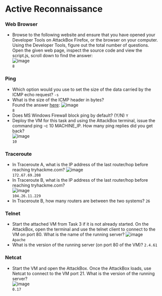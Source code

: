 # Active Reconnaissance

### Web Browser
- Browse to the following website and ensure that you have opened your Developer Tools on AttackBox Firefox, or the browser on your computer. Using the Developer Tools, figure out the total number of questions.<br />
Open the given web page, inspect the source code and view the script.js, scroll down to find the answer: <br />
![image](https://github.com/user-attachments/assets/19a6b52e-0e44-4ab5-8401-4e0b01d40d7c)<br />
`8`

### Ping
- Which option would you use to set the size of the data carried by the ICMP echo request? `-s`
- What is the size of the ICMP header in bytes? <br />
Found the answer [here](https://linux.die.net/man/8/ping): 
![image](https://github.com/user-attachments/assets/053015c5-42ae-445f-88cb-155afca96bbc)<br />
`8`
- Does MS Windows Firewall block ping by default? (Y/N) `Y`
- Deploy the VM for this task and using the AttackBox terminal, issue the command ping -c 10 MACHINE_IP. How many ping replies did you get back? <br />
![image](https://github.com/user-attachments/assets/2cd247de-9cb8-426b-aabe-985a8d97a10e)<br />
`10`

### Traceroute
- In Traceroute A, what is the IP address of the last router/hop before reaching tryhackme.com?
![image](https://github.com/user-attachments/assets/ec4d61c2-54b7-43e4-ac6c-e7c77eccd3ab)<br />
`172.67.69.208`
- In Traceroute B, what is the IP address of the last router/hop before reaching tryhackme.com? <br />
![image](https://github.com/user-attachments/assets/aa20f94c-36f7-4877-ba4b-79bb7cb3011e)<br />
`104.26.11.229`
- In Traceroute B, how many routers are between the two systems? `26`

### Telnet
- Start the attached VM from Task 3 if it is not already started. On the AttackBox, open the terminal and use the telnet client to connect to the VM on port 80. What is the name of the running server? 
![image](https://github.com/user-attachments/assets/29aed172-887d-45c6-9235-6d2f9080cea8)<br />
`Apache`
- What is the version of the running server (on port 80 of the VM)? `2.4.61`

### Netcat
- Start the VM and open the AttackBox. Once the AttackBox loads, use Netcat to connect to the VM port 21. What is the version of the running server? <br />
![image](https://github.com/user-attachments/assets/028a5fd4-d5a4-4947-b4d0-54b516cde6a4)<br />
`0.17`

